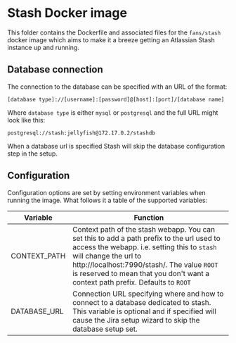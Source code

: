 # Stash Docker image

This folder contains the Dockerfile and associated files for the ```fans/stash``` docker image which aims to make it a breeze getting an Atlassian Stash instance up and running.

## Database connection

The connection to the database can be specified with an URL of the format:
```
[database type]://[username]:[password]@[host]:[port]/[database name]
```
Where ```database type``` is either ```mysql``` or ```postgresql``` and the full URL might look like this:
```
postgresql://stash:jellyfish@172.17.0.2/stashdb
```

When a database url is specified Stash will skip the database configuration step in the setup.

## Configuration

Configuration options are set by setting environment variables when running the image. What follows it a table of the supported variables:

Variable     | Function
-------------|------------------------------
CONTEXT_PATH | Context path of the stash webapp. You can set this to add a path prefix to the url used to access the webapp. i.e. setting this to ```stash``` will change the url to http://localhost:7990/stash/. The value ```ROOT``` is reserved to mean that you don't want a context path prefix. Defaults to ```ROOT```
DATABASE_URL | Connection URL specifying where and how to connect to a database dedicated to stash. This variable is optional and if specified will cause the Jira setup wizard to skip the database setup set.